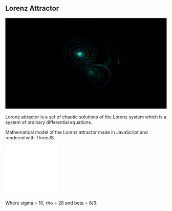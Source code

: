 ## Lorenz Attractor

![Preview](/docs/preview.png)

Lorenz attractor is a set of chaotic solutions of the Lorenz system which is a system of ordinary differential equations.

Mathematical model of the Lorenz attractor made in JavaScript and rendered with ThreeJS.

![Equations](/docs/eqn.png)

Where sigma = 10, rho = 28 and beta = 8/3.
